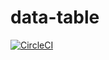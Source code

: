 # data-table
[![CircleCI](https://circleci.com/gh/dpineda64/data-table.svg?style=svg)](https://circleci.com/gh/dpineda64/data-table)

